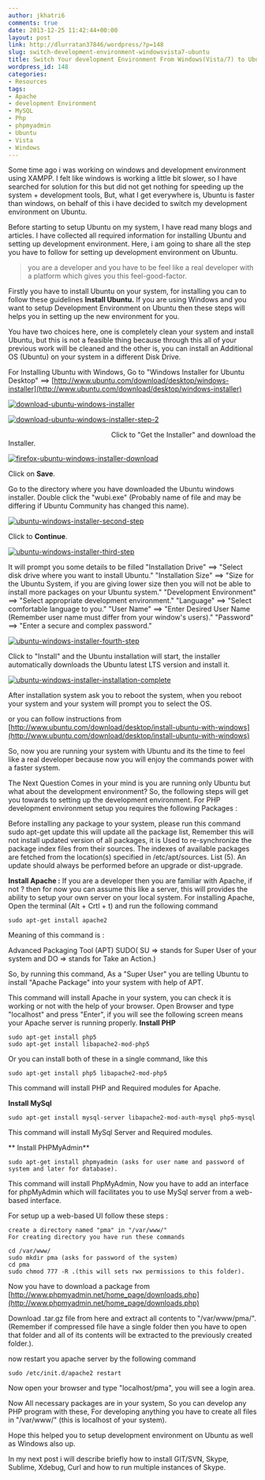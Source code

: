 ```yaml
---
author: jkhatri6
comments: true
date: 2013-12-25 11:42:44+00:00
layout: post
link: http://dlurratan37846/wordpress/?p=148
slug: switch-development-environment-windowsvista7-ubuntu
title: Switch Your development Environment From Windows(Vista/7) to Ubuntu
wordpress_id: 148
categories:
- Resources
tags:
- Apache
- development Environment
- MySQL
- Php
- phpmyadmin
- Ubuntu
- Vista
- Windows
---
```


Some time ago i was working on windows and development environment using XAMPP. I felt like windows is working a little bit slower, so I have searched for solution for this but did not get nothing for speeding up the system + development tools, But, what I get everywhere is, Ubuntu is faster than windows, on behalf of this i have decided to switch my development environment on Ubuntu.

Before starting to setup Ubuntu on my system, I have read many blogs and articles. I have collected all required information for installing Ubuntu and setting up development environment. Here, i am going to share all the step you have to follow for setting up development environment on Ubuntu.


<blockquote>you are a developer and you have to be feel like a real developer with a platform which gives you this feel-good-factor.</blockquote>


Firstly you have to install Ubuntu on your system, for installing you can to follow these guidelines
**Install Ubuntu.**
If you are using Windows and you want to setup Development Environment on Ubuntu then these steps will helps you in setting up the new environment for you.

You have two choices here, one is completely clean your system and install Ubuntu, but this is not a feasible thing because through this all of your previous work will be cleaned and the other is, you can install an Additional OS (Ubuntu) on your system in a different Disk Drive.

For Installing Ubuntu with Windows,
Go to "Windows Installer for Ubuntu Desktop" ==> [http://www.ubuntu.com/download/desktop/windows-installer](http://www.ubuntu.com/download/desktop/windows-installer)


[![download-ubuntu-windows-installer](http://maddyzone.com/wp-content/uploads/2013/12/download-ubuntu-windows-installer.png)](http://maddyzone.com/wp-content/uploads/2013/12/download-ubuntu-windows-installer.png)




[![download-ubuntu-windows-installer-step-2](http://maddyzone.com/wp-content/uploads/2013/12/download-ubuntu-windows-installer-step-2.png)](http://maddyzone.com/wp-content/uploads/2013/12/download-ubuntu-windows-installer-step-2.png)


                                                     Click to "Get the Installer" and download the Installer.


[![firefox-ubuntu-windows-installer-download](http://maddyzone.com/wp-content/uploads/2013/12/firefox-ubuntu-windows-installer-download.jpg)](http://maddyzone.com/wp-content/uploads/2013/12/firefox-ubuntu-windows-installer-download.jpg)


Click on **Save**.

Go to the directory where you have downloaded the Ubuntu windows installer.
Double click the "wubi.exe" (Probably name of file and may be differing if Ubuntu Community has changed this name).


[![ubuntu-windows-installer-second-step](http://maddyzone.com/wp-content/uploads/2013/12/ubuntu-windows-installer-second-step.jpg)](http://maddyzone.com/wp-content/uploads/2013/12/ubuntu-windows-installer-second-step.jpg)


Click to **Continue**.


[![ubuntu-windows-installer-third-step](http://maddyzone.com/wp-content/uploads/2013/12/ubuntu-windows-installer-third-step.png)](http://maddyzone.com/wp-content/uploads/2013/12/ubuntu-windows-installer-third-step.png)


It will prompt you some details to be filled
"Installation Drive" ==> "Select disk drive where you want to install Ubuntu."
"Installation Size" ==> "Size for the Ubuntu System, if you are giving lower size then you will not be able to install more packages on your Ubuntu system."
"Development Environment" ==> "Select appropriate development environment."
"Language" ==> "Select comfortable language to you."
"User Name" ==> "Enter Desired User Name (Remember user name must differ from your window's users)."
"Password" ==> "Enter a secure and complex password."


[![ubuntu-windows-installer-fourth-step](http://maddyzone.com/wp-content/uploads/2013/12/ubuntu-windows-installer-fourth-step.png)](http://maddyzone.com/wp-content/uploads/2013/12/ubuntu-windows-installer-fourth-step.png)


Click to "Install" and the Ubuntu installation will start, the installer automatically downloads the Ubuntu latest LTS version and install it.


[![ubuntu-windows-installer-installation-complete](http://maddyzone.com/wp-content/uploads/2013/12/ubuntu-windows-installer-installation-complete.jpg)](http://maddyzone.com/wp-content/uploads/2013/12/ubuntu-windows-installer-installation-complete.jpg)


After installation system ask you to reboot the system, when you reboot your system and your system will prompt you to select the OS.

or you can follow instructions from
[http://www.ubuntu.com/download/desktop/install-ubuntu-with-windows](http://www.ubuntu.com/download/desktop/install-ubuntu-with-windows)

So, now you are running your system with Ubuntu and its the time to feel like a real developer because now you will enjoy the commands power with a faster system.

The Next Question Comes in your mind is you are running only Ubuntu but what about the development environment?
So, the following steps will get you towards to setting up the development environment.
For PHP development environment setup you requires the following Packages :

Before installing any package to your system, please run this command
sudo apt-get update
this will update all the package list, Remember this will not install updated version of all packages, it is Used to re-synchronize the package index files from their sources.
The indexes of available packages are fetched from the location(s) specified in /etc/apt/sources. List (5). An update should always be performed before an upgrade or dist-upgrade.

**Install Apache :** If you are a developer then you are familiar with Apache, if not ? then for now you can assume this like a server, this will provides the ability to setup your own server on your local system. For installing Apache, Open the terminal (Alt + Crtl + t) and run the following command

    
    sudo apt-get install apache2


Meaning of this command is :

Advanced Packaging Tool (APT)
SUDO( SU => stands for Super User of your system and DO => stands for Take an Action.)

So, by running this command, As a "Super User" you are telling Ubuntu to install "Apache Package" into your system with help of APT.

This command will install Apache in your system, you can check it is working or not with the help of your browser. Open Browser and type "localhost" and press "Enter", if you will see the following screen means your Apache server is running properly.
**Install PHP**

    
    sudo apt-get install php5
    sudo apt-get install libapache2-mod-php5


Or you can install both of these in a single command, like this

    
    sudo apt-get install php5 libapache2-mod-php5


This command will install PHP and Required modules for Apache.

**Install MySql**

    
    sudo apt-get install mysql-server libapache2-mod-auth-mysql php5-mysql


This command will install MySql Server and Required modules.

** Install PHPMyAdmin**

    
    sudo apt-get install phpmyadmin (asks for user name and password of system and later for database).


This command will install PhpMyAdmin, Now you have to add an interface for phpMyAdmin which will facilitates you to use MySql server from a web-based interface.

For setup up a web-based UI follow these steps :

    
    create a directory named "pma" in "/var/www/"
    For creating directory you have run these commands
    
    cd /var/www/
    sudo mkdir pma (asks for password of the system)
    cd pma
    sudo chmod 777 -R .(this will sets rwx permissions to this folder).




Now you have to download a package from [http://www.phpmyadmin.net/home_page/downloads.php](http://www.phpmyadmin.net/home_page/downloads.php)

Download .tar.gz file from here and extract all contents to "/var/www/pma/". (Remember if compressed file have a single folder then you have to open that folder and all of its contents will be extracted to the previously created folder.).

now restart you apache server by the following command



    
    sudo /etc/init.d/apache2 restart


Now open your browser and type "localhost/pma", you will see a login area.

Now All necessary packages are in your system, So you can develop any PHP program with these, For developing anything you have to create all files in "/var/www/" (this is localhost of your system).

Hope this helped you to setup development environment on Ubuntu as well as Windows also up.

In my next post i will describe briefly how to install GIT/SVN, Skype, Sublime, Xdebug, Curl and how to run multiple instances of Skype.
